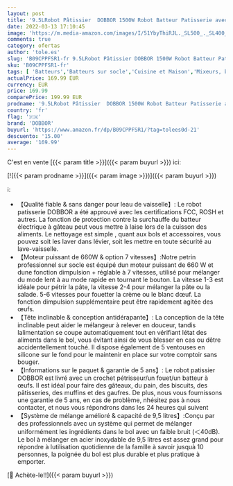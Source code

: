 ```yaml
---
layout: post
title: '9.5LRobot Pâtissier  DOBBOR 1500W Robot Batteur Patisserie avec Fouet  Batteur  Crochet  Bol d Acier Inoxydable  7 Vitesses Faible Bruit Patisserie Électrique  Compatible Lave-vaisselle  Rouge '
date: 2022-03-13 17:10:45
image: 'https://m.media-amazon.com/images/I/51YbyThiRJL._SL500_._SL400_.jpg'
comments: true
category: ofertas
author: 'tole.es'
slug: 'B09CPPFSR1-fr 9.5LRobot Pâtissier DOBBOR 1500W Robot Batteur Patisserie...'
sku: 'B09CPPFSR1-fr'
tags: [ 'Batteurs','Batteurs sur socle','Cuisine et Maison','Mixeurs, batteurs et robots multifonctions','Petit électroménager','dobbor', ]
actualPrice: 169.99 EUR
currency: EUR
price: 169.99
comparePrice: 199.99 EUR
prodname: '9.5LRobot Pâtissier  DOBBOR 1500W Robot Batteur Patisserie avec Fouet  Batteur  Crochet  Bol d Acier Inoxydable  7 Vitesses Faible Bruit Patisserie Électrique  Compatible Lave-vaisselle  Rouge '
country: 'fr'
flag: '🇫🇷'
brand: 'DOBBOR'
buyurl: 'https://www.amazon.fr/dp/B09CPPFSR1/?tag=tolees0d-21'
descuento: '15.00'
average: '169.99'
---
```


C'est en vente [{{< param title >}}]({{< param buyurl >}}) ici:

[![{{< param prodname >}}]({{< param image >}})]({{< param buyurl >}})

ℹ️:

- 【Qualité fiable & sans danger pour leau de vaisselle】: Le robot patisserie DOBBOR a été approuvé avec les certifications FCC, ROSH et autres. La fonction de protection contre la surchauffe du batteur électrique à gâteau peut vous mettre à laise lors de la cuisson des aliments. Le nettoyage est simple , quant aux bols et accessoires, vous pouvez soit les laver dans lévier, soit les mettre en toute sécurité au lave-vaisselle.
- 【Moteur puissant de 660W & option 7 vitesses】:Notre petrin professionnel sur socle est équipé dun moteur puissant de 660 W et dune fonction dimpulsion + réglable à 7 vitesses, utilisé pour mélanger du mode lent à au mode rapide en tournant le bouton. La vitesse 1-3 est idéale pour pétrir la pâte, la vitesse 2-4 pour mélanger la pâte ou la salade. 5-6 vitesses pour fouetter la crème ou le blanc dœuf. La fonction dimpulsion supplémentaire peut être rapidement agitée des œufs.
- 【Tête inclinable & conception antidérapante】: La conception de la tête inclinable peut aider le mélangeur à relever en douceur, tandis lalimentation se coupe automatiquement tout en vérifiant létat des aliments dans le bol, vous évitant ainsi de vous blesser en cas ou dêtre accidentellement touché. Il dispose également de 5 ventouses en silicone sur le fond pour le maintenir en place sur votre comptoir sans bouger.
- 【Informations sur le paquet & garantie de 5 ans】: Le robot patissier DOBBOR est livré avec un crochet pétrisseur/un fouet/un batteur à œufs. Il est idéal pour faire des gâteaux, du pain, des biscuits, des pâtisseries, des muffins et des gaufres. De plus, nous vous fournissons une garantie de 5 ans, en cas de problème, nhésitez pas à nous contacter, et nous vous répondrons dans les 24 heures qui suivent
- 【Système de mélange amélioré & capacité de 9,5 litres】:Conçu par des professionnels avec un système qui permet de mélanger uniformément les ingrédients dans le bol avec un faible bruit (＜40dB). Le bol à mélanger en acier inoxydable de 9,5 litres est assez grand pour répondre à lutilisation quotidienne de la famille à savoir jusquà 10 personnes, la poignée du bol est plus durable et plus pratique à emporter.

[🛒 Achète-le!!]({{< param buyurl >}})
